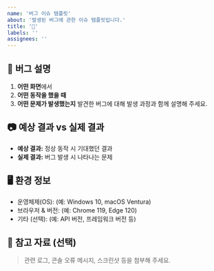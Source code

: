```yaml
---
name: '버그 이슈 템플릿'
about: '발생된 버그에 관한 이슈 템플릿입니다.'
title: '🐞'
labels: ''
assignees: ''
---
```


## 🐞 버그 설명

1. **어떤 화면**에서
2. **어떤 동작을 했을 때**
3. **어떤 문제가 발생했는지**
   발견한 버그에 대해 발생 과정과 함께 설명해 주세요.

## 📷 예상 결과 vs 실제 결과

- **예상 결과:** 정상 동작 시 기대했던 결과
- **실제 결과:** 버그 발생 시 나타나는 문제

## 🖥 환경 정보

- 운영체제(OS): (예: Windows 10, macOS Ventura)
- 브라우저 & 버전: (예: Chrome 119, Edge 120)
- 기타 (선택): (예: API 버전, 프레임워크 버전 등)

## 📎 참고 자료 (선택)

> 관련 로그, 콘솔 오류 메시지, 스크린샷 등을 첨부해 주세요.
